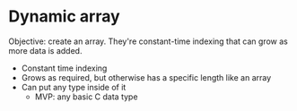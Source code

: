 # Dynamic array

Objective: create an array. They're constant-time indexing that can grow as more data is added.

- Constant time indexing
- Grows as required, but otherwise has a specific length like an array
- Can put any type inside of it
  - MVP: any basic C data type
